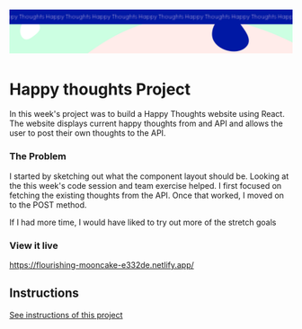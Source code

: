 <h1 align="center">
  <a href="">
    <img src="/src/assets/happy-thoughts.svg" alt="Project Banner Image">
  </a>
</h1>

# Happy thoughts Project

In this week's project was to build a Happy Thoughts website using React. The website displays current happy thoughts from and API and allows the user to post their own thoughts to the API.

### The Problem

I started by sketching out what the component layout should be. Looking at the this week's code session and team exercise helped. I first focused on fetching the existing thoughts from the API. Once that worked, I moved on to the POST method.

If I had more time, I would have liked to try out more of the stretch goals

### View it live

https://flourishing-mooncake-e332de.netlify.app/

## Instructions

<a href="instructions.md">
   See instructions of this project
  </a>
